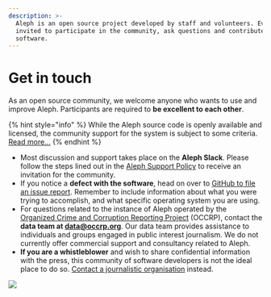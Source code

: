 ```yaml
---
description: >-
  Aleph is an open source project developed by staff and volunteers. Everyone is
  invited to participate in the community, ask questions and contribute to the
  software.
---
```


# Get in touch

As an open source community, we welcome anyone who wants to use and improve Aleph. Participants are required to **be excellent to each other**.

{% hint style="info" %}
While the Aleph source code is openly available and licensed, the community support for the system is subject to some criteria. [Read more...](https://github.com/alephdata/aleph/blob/main/SUPPORT.md)
{% endhint %}

* Most discussion and support takes place on the **Aleph Slack**. Please follow the steps lined out in the [Aleph Support Policy](https://github.com/alephdata/aleph/blob/main/SUPPORT.md) to receive an invitation for the community.
* If you notice a **defect with the software**, head on over to [GitHub to file an issue report](https://github.com/alephdata/aleph/issues). Remember to include information about what you were trying to accomplish, and what specific operating system you are using.
* For questions related to the instance of Aleph operated by the [Organized Crime and Corruption Reporting Project](https://data.occrp.org) (OCCRP), contact the **data team at data@occrp.org**. Our data team provides assistance to individuals and groups engaged in public interest journalism. We do not currently offer commercial support and consultancy related to Aleph.
* **If you are a whistleblower** and wish to share confidential information with the press, this community of software developers is not the ideal place to do so. [Contact a journalistic organisation](https://www.occrp.org/en/become-a-whistleblower/) instead.

![](.gitbook/assets/giphy.gif)
